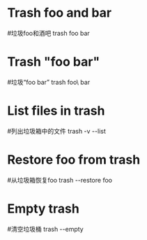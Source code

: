# Trash foo and bar
#垃圾foo和酒吧
trash foo bar

# Trash "foo bar"
#垃圾“foo bar”
trash foo\ bar

# List files in trash
#列出垃圾箱中的文件
trash -v --list

# Restore foo from trash
#从垃圾箱恢复foo
trash --restore foo

# Empty trash
#清空垃圾桶
trash --empty
